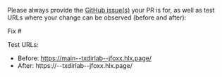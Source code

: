 Please always provide the [GitHub issue(s)](../issues) your PR is for, as well as test URLs where your change can be observed (before and after):

Fix #<gh-issue-id>

Test URLs:
- Before: https://main--txdirlab--jfoxx.hlx.page/
- After: https://<branch>--txdirlab--jfoxx.hlx.page/
